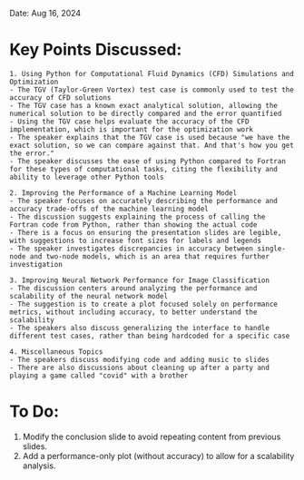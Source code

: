 Date: Aug 16, 2024

# Key Points Discussed:
    1. Using Python for Computational Fluid Dynamics (CFD) Simulations and Optimization
    - The TGV (Taylor-Green Vortex) test case is commonly used to test the accuracy of CFD solutions
    - The TGV case has a known exact analytical solution, allowing the numerical solution to be directly compared and the error quantified
    - Using the TGV case helps evaluate the accuracy of the CFD implementation, which is important for the optimization work
    - The speaker explains that the TGV case is used because "we have the exact solution, so we can compare against that. And that's how you get the error."
    - The speaker discusses the ease of using Python compared to Fortran for these types of computational tasks, citing the flexibility and ability to leverage other Python tools

    2. Improving the Performance of a Machine Learning Model
    - The speaker focuses on accurately describing the performance and accuracy trade-offs of the machine learning model
    - The discussion suggests explaining the process of calling the Fortran code from Python, rather than showing the actual code
    - There is a focus on ensuring the presentation slides are legible, with suggestions to increase font sizes for labels and legends
    - The speaker investigates discrepancies in accuracy between single-node and two-node models, which is an area that requires further investigation

    3. Improving Neural Network Performance for Image Classification
    - The discussion centers around analyzing the performance and scalability of the neural network model
    - The suggestion is to create a plot focused solely on performance metrics, without including accuracy, to better understand the scalability
    - The speakers also discuss generalizing the interface to handle different test cases, rather than being hardcoded for a specific case

    4. Miscellaneous Topics
    - The speakers discuss modifying code and adding music to slides
    - There are also discussions about cleaning up after a party and playing a game called "covid" with a brother

# To Do:
1. Modify the conclusion slide to avoid repeating content from previous slides.
2. Add a performance-only plot (without accuracy) to allow for a scalability analysis.